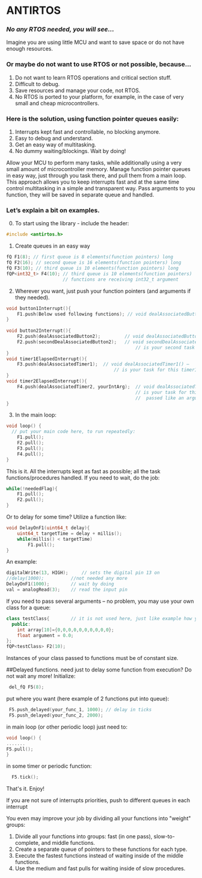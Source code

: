 # ANTIRTOS 
### *No any RTOS needed, you will see...*

Imagine you are using little MCU and want to save space or do not have enough resources.
### Or maybe do not want to use RTOS or not possible, because…
1.	Do not want to learn RTOS operations and critical section stuff.
2.	Difficult to debug.
3.	Save resources and manage your code, not RTOS.
4.	No RTOS is ported to your platform, for example, in the case of very small and cheap microcontrollers.

### Here is the solution, using function pointer queues easily:
1.	Interrupts kept fast and controllable, no blocking anymore.
2.	Easy to debug and understand. 
3.	Get an easy way of multitasking.
4.	No dummy waiting/blockings. Wait by doing!

Allow your MCU to perform many tasks, while additionally using a very small amount of microcontroller memory. Manage function pointer queues in easy way, just through you task there, and pull them from a main loop. This approach allows you to keep interrupts fast and at the same time control multitasking in a simple and transparent way. Pass arguments to you function, they will be saved in separate queue and handled.

### Let’s explain a bit on examples.

0. To start using the library - include the header:
```cpp
#include <antirtos.h>
```

1.	Create queues in an easy way
```cpp
fQ F1(8); // first queue is 8 elements(function pointers) long
fQ F2(16); // second queue is 16 elements(function pointers) long
fQ F3(10); // third queue is 10 elements(function pointers) long
fQP<int32_t> F4(10); // third queue is 10 elements(function pointers)
					 // functions are receiving int32_t argument
```


2.	Wherever you want, just push your function pointers (and arguments if they needed).  

```cpp
void button1Interrupt(){
	F1.push(Below used following functions); // void dealAssociatedButton1() – is your task for this button
}
  
void button2Interrupt(){
	F2.push(dealAssociatedButton2);         // void dealAssociatedButton2() – is your task for this button
	F2.push(secondDealAssociatedButton2);   // void secondDealAssociatedButton2() – 
                                                // is your second task for this button
}
void timer1ElapsedInterrupt(){
	F3.push(dealAssociatedTimer1);  // void dealAssociatedTimer1() – 
                                        // is your task for this timer1 event 
}
void timer2ElapsedInterrupt(){
	F4.push(dealAssociatedTimer2, yourIntArg);  // void dealAssociatedTimer2(int yourIntArg) – 
                                                // is your task for this timer2 event and the variable yourIntArg
                                                //  passed like an argument 
}
```    

3.	In the main loop:
```cpp
void loop() {
  // put your main code here, to run repeatedly:
	F1.pull();
	F2.pull();
	F3.pull();
	F4.pull();
}
```

This is it. All the interrupts kept as fast as possible; all the task functions/procedures handled.
If you need to wait, do the job:
```cpp
while(!neededFlag){
	F1.pull();
	F2.pull();
}
```
Or to delay for some time? Utilize a function like:
```cpp
void DelayOnF1(uint64_t delay){
	uint64_t targetTime = delay + millis();
	while(millis() < targetTime) 
		F1.pull();
}
```


An example:
```cpp
digitalWrite(13, HIGH); 	// sets the digital pin 13 on
//delay(1000);  		//not needed any more
DelayOnF1(1000);		// wait by doing
val = analogRead(3);  	// read the input pin
```


If you need to pass several arguments – no problem, you may use your own class for a queue:
```cpp
class testClass{        // it is not used here, just like example how you may pass complex argument to your functions in queue
  public:
    int array[10]={0,0,0,0,0,0,0,0,0,0};
    float argument = 0.0;
};
fQP<testClass> F2(10);
```
Instances of your class passed to functions must be of constant size.

##Delayed functions.
need just to delay some function from execution? Do not wait any more!
Initialize:
```cpp
 del_fQ F5(8);

 ```
put where you want (here example of 2 functions put into queue):
```cpp
 F5.push_delayed(your_func_1, 1000); // delay in ticks
 F5.push_delayed(your_func_2, 2000);
 ```
 
 in main loop (or other periodic loop) just need to:
 ```cpp
 void loop() {
 .......
 F5.pull();
 }
 ```
 in some timer or periodic function:
  ```cpp
	F5.tick();
  ```
That's it. Enjoy!
 

If you are not sure of interrupts priorities, push to different queues in each interrupt

You even may improve your job by dividing all your functions into "weight" groups:
1.	Divide all your functions into groups: fast (in one pass), slow-to-complete, and middle functions.
2.	Create a separate queue of pointers to these functions for each type.
3.	Execute the fastest functions instead of waiting inside of the middle functions.
4.	Use the medium and fast pulls for waiting inside of slow procedures.

